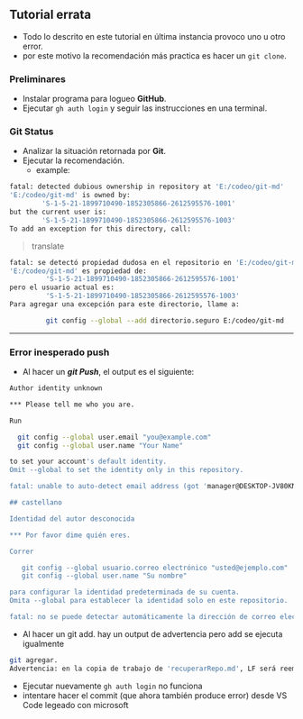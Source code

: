 ## Tutorial errata

* Todo lo descrito en este tutorial en última instancia provoco uno u otro error.
* por este motivo la recomendación más practica es hacer un `git clone`.

### Preliminares

* Instalar programa para logueo **GitHub**.
* Ejecutar  `gh auth login` y seguir las instrucciones en una terminal.

### Git Status

* Analizar la situación retornada por **Git**.
* Ejecutar la recomendación.
    * example:

```bash
fatal: detected dubious ownership in repository at 'E:/codeo/git-md'
'E:/codeo/git-md' is owned by:
        'S-1-5-21-1899710490-1852305866-2612595576-1001'
but the current user is:
        'S-1-5-21-1899710490-1852305866-2612595576-1003'
To add an exception for this directory, call:

```

> translate

```bash
fatal: se detectó propiedad dudosa en el repositorio en 'E:/codeo/git-md'
'E:/codeo/git-md' es propiedad de:
         'S-1-5-21-1899710490-1852305866-2612595576-1001'
pero el usuario actual es:
         'S-1-5-21-1899710490-1852305866-2612595576-1003'
Para agregar una excepción para este directorio, llame a:

         git config --global --add directorio.seguro E:/codeo/git-md
```
_________________________________________________________________________________________________________________________


### Error inesperado push

* Al hacer un ***git Push***, el output es el siguiente:

```bash
Author identity unknown

*** Please tell me who you are.

Run

  git config --global user.email "you@example.com"
  git config --global user.name "Your Name"

to set your account's default identity.
Omit --global to set the identity only in this repository.

fatal: unable to auto-detect email address (got 'manager@DESKTOP-JV80KNK.(none)')

## castellano

Identidad del autor desconocida

*** Por favor dime quién eres.

Correr

   git config --global usuario.correo electrónico "usted@ejemplo.com"
   git config --global user.name "Su nombre"

para configurar la identidad predeterminada de su cuenta.
Omita --global para establecer la identidad solo en este repositorio.

fatal: no se puede detectar automáticamente la dirección de correo electrónico (obtuve 'manager@DESKTOP-JV80KNK.(none)')
```

* Al hacer un git add. hay un output de advertencia pero add se ejecuta igualmente
```bash
git agregar.
Advertencia: en la copia de trabajo de 'recuperarRepo.md', LF será reemplazado por CRLF la próxima vez que Git lo toque
```

*  Ejecutar nuevamente `gh auth login` no funciona
*  intentare hacer el commit (que ahora también produce error) desde VS Code legeado con microsoft

